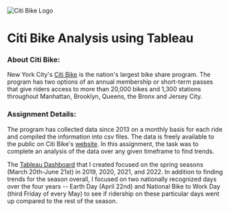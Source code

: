 <img
  src="https://d21xlh2maitm24.cloudfront.net/nyc/Citi-Bike-provided-by-Lyft-Positive-170x57px.svg?mtime=20201023151104"
  alt="Citi Bike Logo"
  style="display: inline-block; margin: 0 auto; max-width: 200px">

# Citi Bike Analysis using Tableau

### About Citi Bike:
New York City's [Citi Bike](https://citibikenyc.com/homepage) is the nation's largest bike share program. The program has two options of an annual membership or short-term passes that give riders access to more than 20,000 bikes and 1,300 stations throughout Manhattan, Brooklyn, Queens, the Bronx and Jersey City.

### Assignment Details:
The program has collected data since 2013 on a monthly basis for each ride and compiled the information into csv files. The data is freely available to the public on Citi Bike's [website](https://ride.citibikenyc.com/system-data). In this assignment, the task was to complete an analysis of the data over any given timeframe to find trends.

The [Tableau Dashboard](https://public.tableau.com/app/profile/kirsten.larson/viz/CitiBikeAnalysis_16668173964600/NYCSpringStory) that I created focused on the spring seasons (March 20th-June 21st) in 2019, 2020, 2021, and 2022. In addition to finding trends for the season overall, I focused on two nationally recognized days over the four years -- Earth Day (April 22nd) and National Bike to Work Day (third Friday of every May) to see if ridership on these particular days went up compared to the rest of the season.

